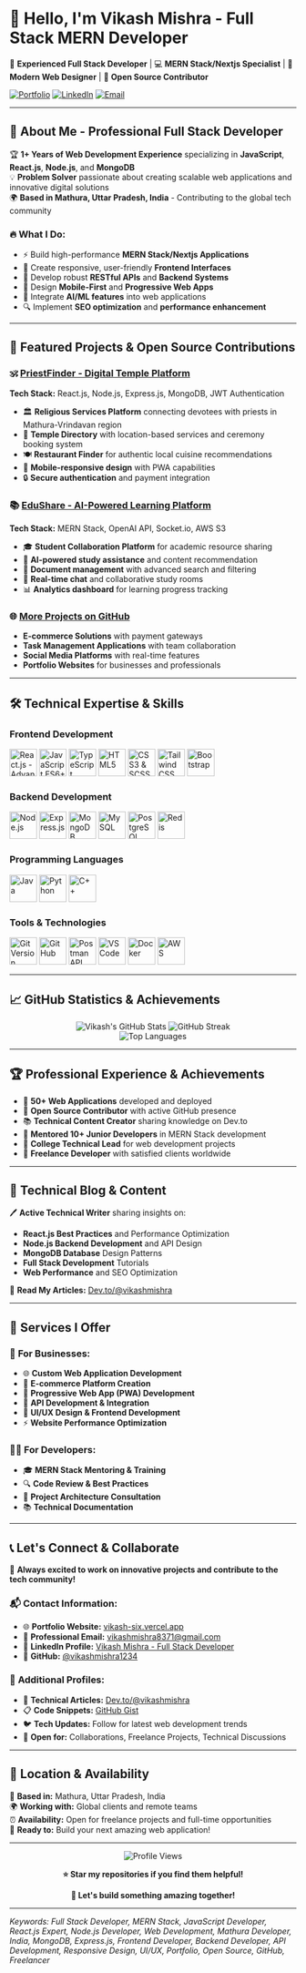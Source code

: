 # 👋 Hello, I'm **Vikash Mishra** - Full Stack MERN Developer

🚀 **Experienced Full Stack Developer** | 💻 **MERN Stack/Nextjs Specialist** | 🎨 **Modern Web Designer** | 🌟 **Open Source Contributor**

[![Portfolio](https://img.shields.io/badge/Portfolio-Visit%20Here-blue?style=for-the-badge&logo=vercel)](https://vikash-six.vercel.app/)
[![LinkedIn](https://img.shields.io/badge/LinkedIn-Connect-0077B5?style=for-the-badge&logo=linkedin)](https://www.linkedin.com/in/vikash-mishra-099478277)
[![Email](https://img.shields.io/badge/Email-Contact-red?style=for-the-badge&logo=gmail)](mailto:vikashmishra8371@gmail.com)

---

## 🌟 **About Me - Professional Full Stack Developer**

🏆 **1+ Years of Web Development Experience** specializing in **JavaScript**, **React.js**, **Node.js**, and **MongoDB**  
💡 **Problem Solver** passionate about creating scalable web applications and innovative digital solutions  
🌍 **Based in Mathura, Uttar Pradesh, India** - Contributing to the global tech community  

### 🔥 **What I Do:**
- ⚡ Build high-performance **MERN Stack/Nextjs Applications**
- 🎨 Create responsive, user-friendly **Frontend Interfaces**
- 🔧 Develop robust **RESTful APIs** and **Backend Systems**
- 📱 Design **Mobile-First** and **Progressive Web Apps**
- 🤖 Integrate **AI/ML features** into web applications
- 🔍 Implement **SEO optimization** and **performance enhancement**

---

## 🚀 **Featured Projects & Open Source Contributions**

### 🕉️ **[PriestFinder - Digital Temple Platform](https://github.com/vikashmishra1234)**
**Tech Stack:** React.js, Node.js, Express.js, MongoDB, JWT Authentication  
- 🏛️ **Religious Services Platform** connecting devotees with priests in Mathura-Vrindavan region
- 📍 **Temple Directory** with location-based services and ceremony booking system
- 🍽️ **Restaurant Finder** for authentic local cuisine recommendations
- 📱 **Mobile-responsive design** with PWA capabilities
- 🔒 **Secure authentication** and payment integration

### 📚 **[EduShare - AI-Powered Learning Platform](https://github.com/vikashmishra1234)**
**Tech Stack:** MERN Stack, OpenAI API, Socket.io, AWS S3  
- 🎓 **Student Collaboration Platform** for academic resource sharing
- 🤖 **AI-powered study assistance** and content recommendation
- 📄 **Document management** with advanced search and filtering
- 💬 **Real-time chat** and collaborative study rooms
- 📊 **Analytics dashboard** for learning progress tracking

### 🌐 **[More Projects on GitHub](https://github.com/vikashmishra1234)**
- **E-commerce Solutions** with payment gateways
- **Task Management Applications** with team collaboration
- **Social Media Platforms** with real-time features
- **Portfolio Websites** for businesses and professionals

---

## 🛠️ **Technical Expertise & Skills**

### **Frontend Development**
<p align="left">
	<img src="https://img.icons8.com/plasticine/100/react.png" width="48" title="React.js - Advanced"/>
	<img src="https://img.icons8.com/color/100/javascript.png" width="48" title="JavaScript ES6+"/>
	<img src="https://img.icons8.com/color/100/typescript.png" width="48" title="TypeScript"/>
	<img src="https://img.icons8.com/color/100/html-5--v1.png" width="48" title="HTML5"/>
	<img src="https://img.icons8.com/color/100/css3.png" width="48" title="CSS3 & SCSS"/>
	<img src="https://img.icons8.com/color/100/tailwindcss.png" width="48" title="Tailwind CSS"/>
	<img src="https://img.icons8.com/color/100/bootstrap.png" width="48" title="Bootstrap"/>
</p>

### **Backend Development**
<p align="left">
	<img src="https://img.icons8.com/fluency/100/node-js.png" width="48" title="Node.js"/>
	<img src="https://img.icons8.com/nolan/100/express-js.png" width="48" title="Express.js"/>
	<img src="https://img.icons8.com/external-tal-revivo-color-tal-revivo/100/external-mongodb-a-cross-platform-document-oriented-database-program-logo-color-tal-revivo.png" width="48" title="MongoDB"/>
	<img src="https://img.icons8.com/color/100/mysql-logo.png" width="48" title="MySQL"/>
	<img src="https://img.icons8.com/color/100/postgreesql.png" width="48" title="PostgreSQL"/>
	<img src="https://img.icons8.com/color/100/redis.png" width="48" title="Redis"/>
</p>

### **Programming Languages**
<p align="left">
	<img src="https://img.icons8.com/color/100/java-coffee-cup-logo--v1.png" width="48" title="Java"/>
	<img src="https://img.icons8.com/fluency/100/python.png" width="48" title="Python"/>
	<img src="https://img.icons8.com/color/100/c-plus-plus-logo.png" width="48" title="C++"/>
</p>

### **Tools & Technologies**
<p align="left">
	<img src="https://img.icons8.com/color/100/git.png" width="48" title="Git Version Control"/>
	<img src="https://img.icons8.com/plasticine/100/github.png" width="48" title="GitHub"/>
	<img src="https://img.icons8.com/dusk/64/postman-api.png" width="48" title="Postman API Testing"/>
	<img src="https://img.icons8.com/plasticine/100/visual-studio-code-2019.png" width="48" title="VS Code"/>
	<img src="https://img.icons8.com/color/100/docker.png" width="48" title="Docker"/>
	<img src="https://img.icons8.com/color/100/amazon-web-services.png" width="48" title="AWS"/>
</p>

---

## 📈 **GitHub Statistics & Achievements**

<div align="center">
  <img src="https://github-readme-stats.vercel.app/api?username=vikashmishra1234&show_icons=true&theme=radical" alt="Vikash's GitHub Stats"/>
  <img src="https://github-readme-streak-stats.herokuapp.com/?user=vikashmishra1234&theme=radical" alt="GitHub Streak"/>
</div>

<div align="center">
  <img src="https://github-readme-stats.vercel.app/api/top-langs/?username=vikashmishra1234&layout=compact&theme=radical" alt="Top Languages"/>
</div>

---

## 🏆 **Professional Experience & Achievements**

- 🎯 **50+ Web Applications** developed and deployed
- 🌟 **Open Source Contributor** with active GitHub presence
- 📚 **Technical Content Creator** sharing knowledge on Dev.to
- 🤝 **Mentored 10+ Junior Developers** in MERN Stack development
- 🏅 **College Technical Lead** for web development projects
- 💼 **Freelance Developer** with satisfied clients worldwide

---

## 📝 **Technical Blog & Content**

🖊️ **Active Technical Writer** sharing insights on:
- **React.js Best Practices** and Performance Optimization
- **Node.js Backend Development** and API Design
- **MongoDB Database** Design Patterns
- **Full Stack Development** Tutorials
- **Web Performance** and SEO Optimization

📖 **Read My Articles:** [Dev.to/@vikashmishra](https://dev.to/vikashmishra)

---

## 🎯 **Services I Offer**

### 💼 **For Businesses:**
- 🌐 **Custom Web Application Development**
- 🛒 **E-commerce Platform Creation**
- 📱 **Progressive Web App (PWA) Development**
- 🔧 **API Development & Integration**
- 🎨 **UI/UX Design & Frontend Development**
- ⚡ **Website Performance Optimization**

### 👨‍💻 **For Developers:**
- 🎓 **MERN Stack Mentoring & Training**
- 🔍 **Code Review & Best Practices**
- 🚀 **Project Architecture Consultation**
- 📚 **Technical Documentation**

---

## 📞 **Let's Connect & Collaborate**

🌟 **Always excited to work on innovative projects and contribute to the tech community!**

### 📬 **Contact Information:**
- 🌐 **Portfolio Website:** [vikash-six.vercel.app](https://vikash-six.vercel.app/)
- 📧 **Professional Email:** [vikashmishra8371@gmail.com](mailto:vikashmishra8371@gmail.com)
- 💼 **LinkedIn Profile:** [Vikash Mishra - Full Stack Developer](https://www.linkedin.com/in/vikash-mishra-099478277)
- 🐙 **GitHub:** [@vikashmishra1234](https://github.com/vikashmishra1234)

### 🔗 **Additional Profiles:**
- 📝 **Technical Articles:** [Dev.to/@vikashmishra](https://dev.to/vikashmishra)
- 📋 **Code Snippets:** [GitHub Gist](https://gist.github.com/vikashmishra1234)
- 🐦 **Tech Updates:** Follow for latest web development trends
- 💬 **Open for:** Collaborations, Freelance Projects, Technical Discussions

---

## 📍 **Location & Availability**
📍 **Based in:** Mathura, Uttar Pradesh, India  
🌍 **Working with:** Global clients and remote teams  
⏰ **Availability:** Open for freelance projects and full-time opportunities  
🚀 **Ready to:** Build your next amazing web application!

---

<div align="center">
  <img src="https://komarev.com/ghpvc/?username=vikashmishra1234&color=blueviolet&style=flat-square&label=Profile+Views" alt="Profile Views"/>
  
  **⭐ Star my repositories if you find them helpful!**
  
  **💼 Let's build something amazing together!**
</div>

---

*Keywords: Full Stack Developer, MERN Stack, JavaScript Developer, React.js Expert, Node.js Developer, Web Development, Mathura Developer, India, MongoDB, Express.js, Frontend Developer, Backend Developer, API Development, Responsive Design, UI/UX, Portfolio, Open Source, GitHub, Freelancer*
